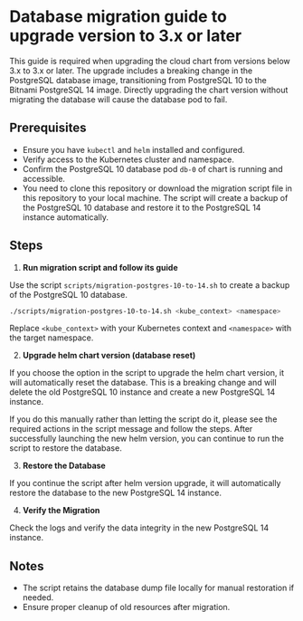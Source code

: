 # Database migration guide to upgrade version to 3.x or later

This guide is required when upgrading the cloud chart from versions below 3.x to 3.x or later. The upgrade includes a breaking change in the PostgreSQL database image, transitioning from PostgreSQL 10 to the Bitnami PostgreSQL 14 image. Directly upgrading the chart version without migrating the database will cause the database pod to fail.

## Prerequisites

- Ensure you have `kubectl` and `helm` installed and configured.
- Verify access to the Kubernetes cluster and namespace.
- Confirm the PostgreSQL 10 database pod `db-0` of chart is running and accessible.
- You need to clone this repository or download the migration script file in this repository to your local machine. The script will create a backup of the PostgreSQL 10 database and restore it to the PostgreSQL 14 instance automatically.

## Steps

1. **Run migration script and follow its guide**

Use the script `scripts/migration-postgres-10-to-14.sh` to create a backup of the PostgreSQL 10 database.

```bash
./scripts/migration-postgres-10-to-14.sh <kube_context> <namespace>
```

Replace `<kube_context>` with your Kubernetes context and `<namespace>` with the target namespace.

2. **Upgrade helm chart version (database reset)**

If you choose the option in the script to upgrade the helm chart version, it will automatically reset the database. This is a breaking change and will delete the old PostgreSQL 10 instance and create a new PostgreSQL 14 instance.

If you do this manually rather than letting the script do it, please see the required actions in the script message and follow the steps. After successfully launching the new helm version, you can continue to run the script to restore the database.

3. **Restore the Database**

If you continue the script after helm version upgrade, it will automatically restore the database to the new PostgreSQL 14 instance.

4. **Verify the Migration**

Check the logs and verify the data integrity in the new PostgreSQL 14 instance.

## Notes

- The script retains the database dump file locally for manual restoration if needed.
- Ensure proper cleanup of old resources after migration.
